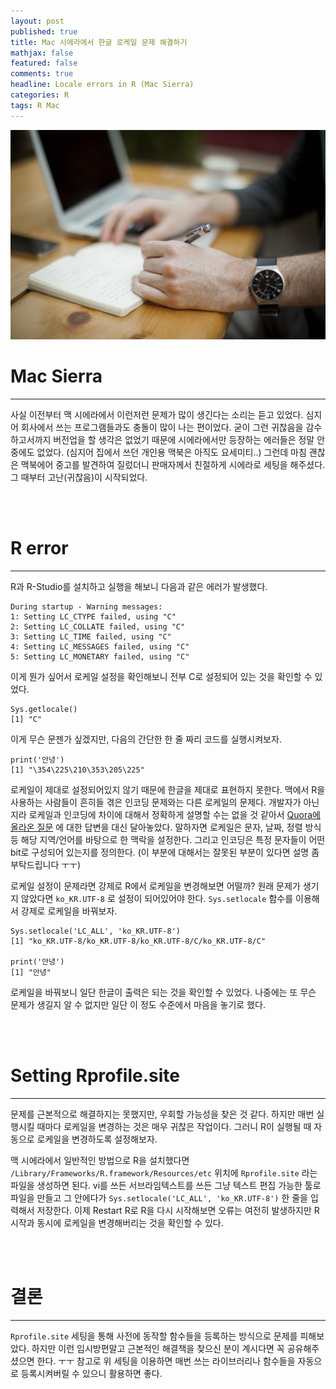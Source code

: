 ```yaml
---
layout: post
published: true
title: Mac 시에라에서 한글 로케일 문제 해결하기
mathjax: false
featured: false
comments: true
headline: Locale errors in R (Mac Sierra)
categories: R
tags: R Mac
---
```


![cover-image](/images/taking-notes.jpg)

# Mac Sierra

---

사실 이전부터 맥 시에라에서 이런저런 문제가 많이 생긴다는 소리는 듣고 있었다. 심지어 회사에서 쓰는 프로그램들과도 충돌이 많이 나는 편이었다. 굳이 그런 귀찮음을 감수하고서까지 버전업을 할 생각은 없었기 때문에 시에라에서만 등장하는 에러들은 정말 안중에도 없었다. (심지어 집에서 쓰던 개인용 맥북은 아직도 요세미티..) 그런데 마침 괜찮은 맥북에어 중고를 발견하여 질렀더니 판매자께서 친절하게 시에라로 세팅을 해주셨다. 그 때부터 고난(귀찮음)이 시작되었다.

<br /><br />

# R error

---

R과 R-Studio를 설치하고 실행을 해보니 다음과 같은 에러가 발생했다.

```
During startup - Warning messages:
1: Setting LC_CTYPE failed, using "C" 
2: Setting LC_COLLATE failed, using "C" 
3: Setting LC_TIME failed, using "C" 
4: Setting LC_MESSAGES failed, using "C" 
5: Setting LC_MONETARY failed, using "C" 
```

이게 뭔가 싶어서 로케일 설정을 확인해보니 전부 C로 설정되어 있는 것을 확인할 수 있었다.

```
Sys.getlocale()
[1] "C"
```

이게 무슨 문젠가 싶겠지만, 다음의 간단한 한 줄 짜리 코드를 실행시켜보자.

```
print('안녕')
[1] "\354\225\210\353\205\225"
```

 로케일이 제대로 설정되어있지 않기 때문에 한글을 제대로 표현하지 못한다. 맥에서 R을 사용하는 사람들이 흔히들 겪은 인코딩 문제와는 다른 로케일의 문제다. 개발자가 아닌지라 로케일과 인코딩에 차이에 대해서 정확하게 설명할 수는 없을 것 같아서  [Quora에 올라온 질문](https://www.quora.com/What-is-the-difference-between-locale-and-charset-or-encoding) 에 대한 답변을 대신 달아놓았다. 말하자면 로케일은 문자, 날짜, 정렬 방식 등 해당 지역/언어를 바탕으로 한 맥락을 설정한다. 그리고 인코딩은 특정 문자들이 어떤 bit로 구성되어 있는지를 정의한다. (이 부분에 대해서는 잘못된 부분이 있다면 설명 좀 부탁드립니다 ㅜㅜ)

 로케일 설정이 문제라면 강제로 R에서 로케일을 변경해보면 어떨까? 원래 문제가 생기지 않았다면 `ko_KR.UTF-8` 로 설정이 되어있어야 한다. `Sys.setlocale` 함수를 이용해서 강제로 로케일을 바꿔보자.
 
```
Sys.setlocale('LC_ALL', 'ko_KR.UTF-8')
[1] "ko_KR.UTF-8/ko_KR.UTF-8/ko_KR.UTF-8/C/ko_KR.UTF-8/C"

print('안녕')
[1] "안녕"
```

로케일을 바꿔보니 일단 한글이 출력은 되는 것을 확인할 수 있었다. 나중에는 또 무슨 문제가 생길지 알 수 없지만 일단 이 정도 수준에서 마음을 놓기로 했다. 

<br /><br />

# Setting Rprofile.site

---

문제를 근본적으로 해결하지는 못했지만, 우회할 가능성을 찾은 것 같다. 하지만 매번 실행시킬 때마다 로케일을 변경하는 것은 매우 귀찮은 작업이다. 그러니 R이 실행될 때 자동으로 로케일을 변경하도록 설정해보자.

맥 시에라에서 일반적인 방법으로 R을 설치했다면 `/Library/Frameworks/R.framework/Resources/etc` 위치에 `Rprofile.site` 라는 파일을 생성하면 된다. vi를 쓰든 서브라임텍스트를 쓰든 그냥 텍스트 편집 가능한 툴로 파일을 만들고 그 안에다가 `Sys.setlocale('LC_ALL', 'ko_KR.UTF-8')` 한 줄을 입력해서 저장한다. 이제 Restart R로 R을 다시 시작해보면 오류는 여전히 발생하지만 R 시작과 동시에 로케일을 변경해버리는 것을 확인할 수 있다.

<br /><br />

# 결론

---

`Rprofile.site` 세팅을 통해 사전에 동작할 함수들을 등록하는 방식으로 문제를 피해보았다. 하지만 이런 임시방편말고 근본적인 해결책을 찾으신 분이 계시다면 꼭 공유해주셨으면 한다. ㅜㅜ 참고로 위 세팅을 이용하면 매번 쓰는 라이브러리나 함수들을 자동으로 등록시켜버릴 수 있으니 활용하면 좋다.

